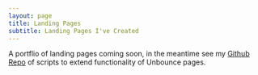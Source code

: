 ```yaml
---
layout: page
title: Landing Pages
subtitle: Landing Pages I've Created
---
```


A portflio of landing pages coming soon, in the meantime see my [Github Repo](https://github.com/noahmanion/unbounce-scripts) of scripts to extend functionality of Unbounce pages.